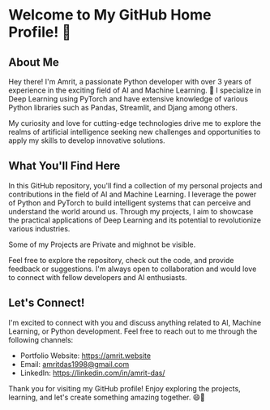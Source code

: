 # Welcome to My GitHub Home Profile! 👋

## About Me

Hey there! I'm Amrit, a passionate Python developer with over 3 years of experience in the exciting field of AI and Machine Learning. 🤖 I specialize in Deep Learning using PyTorch and have extensive knowledge of various Python libraries such as Pandas, Streamlit, and Djang among others. 

My curiosity and love for cutting-edge technologies drive me to explore the realms of artificial intelligence seeking new challenges and opportunities to apply my skills to develop innovative solutions.

## What You'll Find Here

In this GitHub repository, you'll find a collection of my personal projects and contributions in the field of AI and Machine Learning. I leverage the power of Python and PyTorch to build intelligent systems that can perceive and understand the world around us. Through my projects, I aim to showcase the practical applications of Deep Learning and its potential to revolutionize various industries.

Some of my Projects are Private and mighnot be visible.

Feel free to explore the repository, check out the code, and provide feedback or suggestions. I'm always open to collaboration and would love to connect with fellow developers and AI enthusiasts.

## Let's Connect!

I'm excited to connect with you and discuss anything related to AI, Machine Learning, or Python development. Feel free to reach out to me through the following channels:

- Portfolio Website: https://amrit.website
- Email: amritdas1998@gmail.com
- LinkedIn: https://linkedin.com/in/amrit-das/

Thank you for visiting my GitHub profile! Enjoy exploring the projects, learning, and let's create something amazing together. 😄🚀
